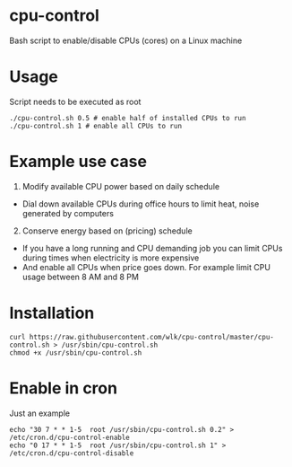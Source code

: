 # cpu-control

Bash script to enable/disable CPUs (cores) on a Linux machine

# Usage

Script needs to be executed as root
```
./cpu-control.sh 0.5 # enable half of installed CPUs to run
./cpu-control.sh 1 # enable all CPUs to run
```

# Example use case

1. Modify available CPU power based on daily schedule
  - Dial down available CPUs during office hours to limit heat, noise generated by computers
2. Conserve energy based on (pricing) schedule
  - If you have a long running and CPU demanding job you can limit CPUs during times when electricity is more expensive
  - And enable all CPUs when price goes down. For example limit CPU usage between 8 AM and 8 PM
  
  
# Installation
```
curl https://raw.githubusercontent.com/wlk/cpu-control/master/cpu-control.sh > /usr/sbin/cpu-control.sh
chmod +x /usr/sbin/cpu-control.sh
```

# Enable in cron
Just an example
```
echo "30 7 * * 1-5  root /usr/sbin/cpu-control.sh 0.2" >  /etc/cron.d/cpu-control-enable
echo "0 17 * * 1-5  root /usr/sbin/cpu-control.sh 1" >  /etc/cron.d/cpu-control-disable
```
